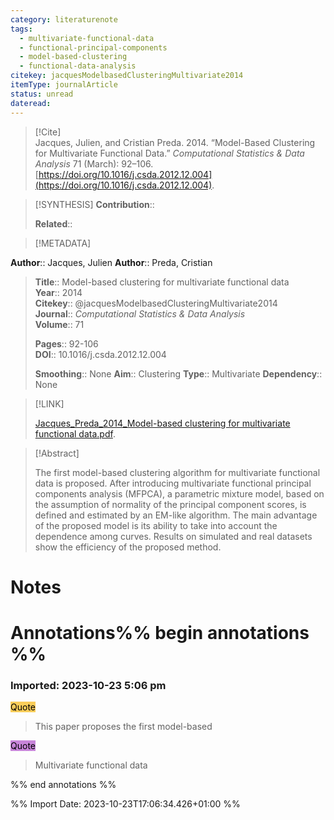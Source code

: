 ```yaml
---
category: literaturenote
tags:
  - multivariate-functional-data
  - functional-principal-components
  - model-based-clustering
  - functional-data-analysis
citekey: jacquesModelbasedClusteringMultivariate2014
itemType: journalArticle
status: unread
dateread:
---
```


> [!Cite]  
> Jacques, Julien, and Cristian Preda. 2014. “Model-Based Clustering for Multivariate Functional Data.” _Computational Statistics & Data Analysis_ 71 (March): 92–106. [https://doi.org/10.1016/j.csda.2012.12.004](https://doi.org/10.1016/j.csda.2012.12.004).

> [!SYNTHESIS] 
>**Contribution**::
>
>**Related**:: 
>

> [!METADATA]  
>
**Author**:: Jacques, Julien
**Author**:: Preda, Cristian<br>
> **Title**:: Model-based clustering for multivariate functional data    
> **Year**:: 2014     
> **Citekey**:: @jacquesModelbasedClusteringMultivariate2014    
>**Journal**:: *Computational Statistics & Data Analysis*    
>**Volume**:: 71    
>     
>    
>    
>     
> **Pages**:: 92-106    
>**DOI**:: 10.1016/j.csda.2012.12.004    
>
>**Smoothing**:: None
>**Aim**:: Clustering
>**Type**:: Multivariate
>**Dependency**:: None

> [!LINK] 
>
> [Jacques_Preda_2014_Model-based clustering for multivariate functional data.pdf](file:///Users/steven/Library/CloudStorage/GoogleDrive-steven.golovkine@ul.ie/My%20Drive/bibliography/Computational%20Statistics%20&%20Data%20Analysis/2014/Jacques_Preda_2014_Model-based%20clustering%20for%20multivariate%20functional%20data.pdf).

>[!Abstract]
>
>The first model-based clustering algorithm for multivariate functional data is proposed. After introducing multivariate functional principal components analysis (MFPCA), a parametric mixture model, based on the assumption of normality of the principal component scores, is defined and estimated by an EM-like algorithm. The main advantage of the proposed model is its ability to take into account the dependence among curves. Results on simulated and real datasets show the efficiency of the proposed method.
>>


# Notes<br>
# Annotations%% begin annotations %%  
 
 
  
### Imported: 2023-10-23 5:06 pm  
  
  
<mark style="background-color: #facd5a">Quote</mark>  
> This paper proposes the first model-based
  
<mark style="background-color: #c885da">Quote</mark>  
> Multivariate functional data
  
  
%% end annotations %%

%% Import Date: 2023-10-23T17:06:34.426+01:00 %%
